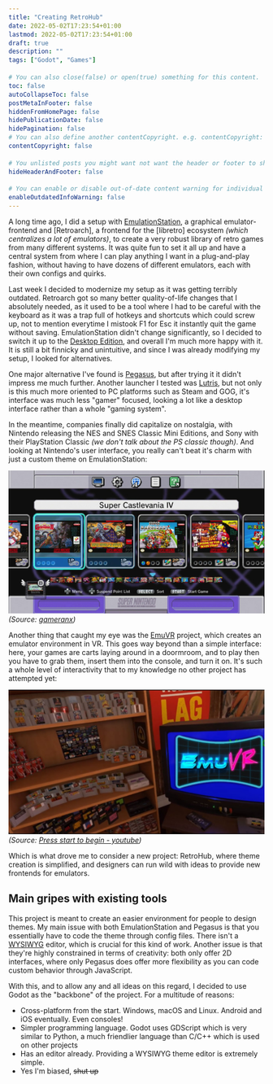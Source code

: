 ```yaml
---
title: "Creating RetroHub"
date: 2022-05-02T17:23:54+01:00
lastmod: 2022-05-02T17:23:54+01:00
draft: true
description: ""
tags: ["Godot", "Games"]

# You can also close(false) or open(true) something for this content.
toc: false
autoCollapseToc: false
postMetaInFooter: false
hiddenFromHomePage: false
hidePublicationDate: false
hidePagination: false
# You can also define another contentCopyright. e.g. contentCopyright: "This is another copyright."
contentCopyright: false

# You unlisted posts you might want not want the header or footer to show
hideHeaderAndFooter: false

# You can enable or disable out-of-date content warning for individual post.
enableOutdatedInfoWarning: false
---
```


A long time ago, I did a setup with [EmulationStation](), a graphical emulator-frontend and [Retroarch], a frontend for the [libretro] ecosystem *(which centralizes a lot of emulators)*, to create a very robust library of retro games from many different systems. It was quite fun to set it all up and have a central system from where I can play anything I want in a plug-and-play fashion, without having to have dozens of different emulators, each with their own configs and quirks.

Last week I decided to modernize my setup as it was getting terribly outdated. Retroarch got so many better quality-of-life changes that I absolutely needed, as it used to be a tool where I had to be careful with the keyboard as it was a trap full of hotkeys and shortcuts which could screw up, not to mention everytime I mistook F1 for Esc it instantly quit the game without saving. EmulationStation didn't change significantly, so I decided to switch it up to the [Desktop Edition](https://es-de.org/), and overall I'm much more happy with it. It is still a bit finnicky and unintuitive, and since I was already modifying my setup, I looked for alternatives.

One major alternative I've found is [Pegasus](https://pegasus-frontend.org/), but after trying it it didn't impress me much further. Another launcher I tested was [Lutris](https://lutris.net/), but not only is this much more oriented to PC platforms such as Steam and GOG, it's interface was much less "gamer" focused, looking a lot like a desktop interface rather than a whole "gaming system".

In the meantime, companies finally did capitalize on nostalgia, with Nintendo releasing the NES and SNES Classic Mini Editions, and Sony with their PlayStation Classic *(we don't talk about the PS classic though)*. And looking at Nintendo's user interface, you really can't beat it's charm with just a custom theme on EmulationStation:

![](snes_classic_menu.jpg)
*(Source: [gameranx](https://gameranx.com/features/id/122346/article/snes-classic-edition-hidden-resets-shortcuts-secret-features-guide/))*

Another thing that caught my eye was the [EmuVR](https://www.emuvr.net/) project, which creates an emulator environment in VR. This goes way beyond than a simple interface: here, your games are carts laying around in a doormroom, and to play then you have to grab them, insert them into the console, and turn it on. It's such a whole level of interactivity that to my knowledge no other project has attempted yet:

![](emuvr.jpg)
*(Source: [Press start to begin - youtube](https://www.youtube.com/watch?v=075FKPRMfTc))*

Which is what drove me to consider a new project: RetroHub, where theme creation is simplified, and designers can run wild with ideas to provide new frontends for emulators.

## Main gripes with existing tools

This project is meant to create an easier environment for people to design themes. My main issue with both EmulationStation and Pegasus is that you essentially have to code the theme through config files. There isn't a [WYSIWYG](https://en.wikipedia.org/wiki/WYSIWYG) editor, which is crucial for this kind of work. Another issue is that they're highly constrained in terms of creativity: both only offer 2D interfaces, where only Pegasus does offer more flexibility as you can code custom behavior through JavaScript.

With this, and to allow any and all ideas on this regard, I decided to use Godot as the "backbone" of the project. For a multitude of reasons:

- Cross-platform from the start. Windows, macOS and Linux. Android and iOS eventually. Even consoles!
- Simpler programming language. Godot uses GDScript which is very similar to Python, a much friendlier language than C/C++ which is used on other projects
- Has an editor already. Providing a WYSIWYG theme editor is extremely simple.
- Yes I'm biased, ~~shut up~~